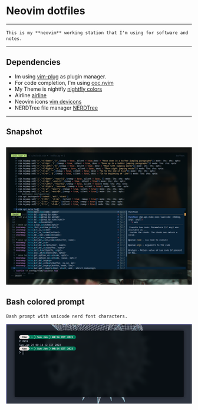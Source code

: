 # Neovim dotfiles
---
```
This is my **neovim** working station that I'm using for software and notes.
```
---
## Dependencies
- Im using [vim-plug](https://github.com/junegunn/vim-plug) as plugin manager.
- For code completion, I'm using [coc.nvim](https://github.com/neoclide/coc.nvim)
- My Theme is nightfly [nightfly colors](https://github.com/bluz71/vim-nightfly-colors)
- Airline [airline](https://github.com/vim-airline/vim-airline)
- Neovim icons [vim devicons](https://github.com/ryanoasis/vim-devicons)
- NERDTree file manager [NERDTree](https://github.com/preservim/nerdtree)
---
## Snapshot
![neovim alacritty](screenshot.png)
---
## Bash colored prompt 
```
Bash prompt with unicode nerd font characters.
```
![prompt](prompt.png)
